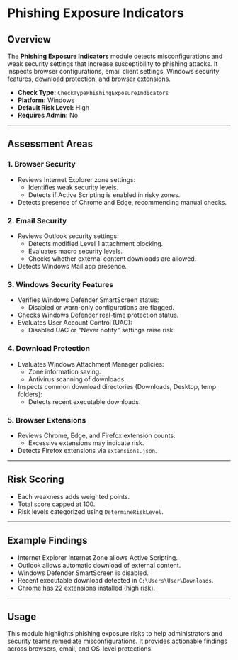 # Phishing Exposure Indicators

## Overview
The **Phishing Exposure Indicators** module detects misconfigurations and weak security settings that increase susceptibility to phishing attacks. It inspects browser configurations, email client settings, Windows security features, download protection, and browser extensions.

- **Check Type:** `CheckTypePhishingExposureIndicators`  
- **Platform:** Windows  
- **Default Risk Level:** High  
- **Requires Admin:** No  

---

## Assessment Areas

### 1. Browser Security
- Reviews Internet Explorer zone settings:
  - Identifies weak security levels.
  - Detects if Active Scripting is enabled in risky zones.
- Detects presence of Chrome and Edge, recommending manual checks.

### 2. Email Security
- Reviews Outlook security settings:
  - Detects modified Level 1 attachment blocking.
  - Evaluates macro security levels.
  - Checks whether external content downloads are allowed.
- Detects Windows Mail app presence.

### 3. Windows Security Features
- Verifies Windows Defender SmartScreen status:
  - Disabled or warn-only configurations are flagged.
- Checks Windows Defender real-time protection status.
- Evaluates User Account Control (UAC):
  - Disabled UAC or "Never notify" settings raise risk.

### 4. Download Protection
- Evaluates Windows Attachment Manager policies:
  - Zone information saving.
  - Antivirus scanning of downloads.
- Inspects common download directories (Downloads, Desktop, temp folders):
  - Detects recent executable downloads.

### 5. Browser Extensions
- Reviews Chrome, Edge, and Firefox extension counts:
  - Excessive extensions may indicate risk.
- Detects Firefox extensions via `extensions.json`.

---

## Risk Scoring
- Each weakness adds weighted points.
- Total score capped at 100.
- Risk levels categorized using `DetermineRiskLevel`.

---

## Example Findings
- Internet Explorer Internet Zone allows Active Scripting.  
- Outlook allows automatic download of external content.  
- Windows Defender SmartScreen is disabled.  
- Recent executable download detected in `C:\Users\User\Downloads`.  
- Chrome has 22 extensions installed (high risk).  

---

## Usage
This module highlights phishing exposure risks to help administrators and security teams remediate misconfigurations. It provides actionable findings across browsers, email, and OS-level protections.
